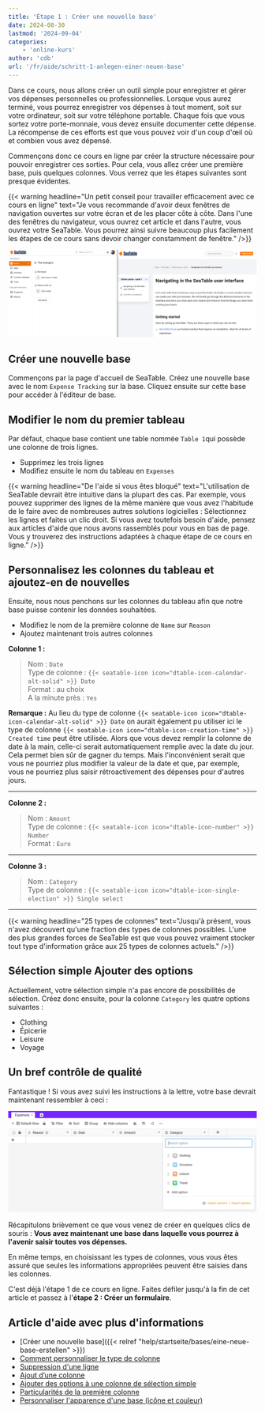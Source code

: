 ```yaml
---
title: 'Étape 1 : Créer une nouvelle base'
date: 2024-08-30
lastmod: '2024-09-04'
categories:
    - 'online-kurs'
author: 'cdb'
url: '/fr/aide/schritt-1-anlegen-einer-neuen-base'
---
```


Dans ce cours, nous allons créer un outil simple pour enregistrer et gérer vos dépenses personnelles ou professionnelles. Lorsque vous aurez terminé, vous pourrez enregistrer vos dépenses à tout moment, soit sur votre ordinateur, soit sur votre téléphone portable. Chaque fois que vous sortez votre porte-monnaie, vous devez ensuite documenter cette dépense. La récompense de ces efforts est que vous pouvez voir d'un coup d'œil où et combien vous avez dépensé.

Commençons donc ce cours en ligne par créer la structure nécessaire pour pouvoir enregistrer ces sorties. Pour cela, vous allez créer une première base, puis quelques colonnes. Vous verrez que les étapes suivantes sont presque évidentes.

{{< warning  headline="Un petit conseil pour travailler efficacement avec ce cours en ligne"  text="Je vous recommande d'avoir deux fenêtres de navigation ouvertes sur votre écran et de les placer côte à côte. Dans l'une des fenêtres du navigateur, vous ouvrez cet article et dans l'autre, vous ouvrez votre SeaTable. Vous pourrez ainsi suivre beaucoup plus facilement les étapes de ce cours sans devoir changer constamment de fenêtre." />}}

![](images/level1-browser-window-setup.png)

## Créer une nouvelle base

Commençons par la page d'accueil de SeaTable. Créez une nouvelle base avec le nom `Expense Tracking` sur la base. Cliquez ensuite sur cette base pour accéder à l'éditeur de base.

## Modifier le nom du premier tableau

Par défaut, chaque base contient une table nommée `Table 1`qui possède une colonne de trois lignes.

- Supprimez les trois lignes
- Modifiez ensuite le nom du tableau en `Expenses`

{{< warning  headline="De l'aide si vous êtes bloqué"  text="L'utilisation de SeaTable devrait être intuitive dans la plupart des cas. Par exemple, vous pouvez supprimer des lignes de la même manière que vous avez l'habitude de le faire avec de nombreuses autres solutions logicielles : Sélectionnez les lignes et faites un clic droit. Si vous avez toutefois besoin d'aide, pensez aux articles d'aide que nous avons rassemblés pour vous en bas de page. Vous y trouverez des instructions adaptées à chaque étape de ce cours en ligne." />}}

## Personnalisez les colonnes du tableau et ajoutez-en de nouvelles

Ensuite, nous nous penchons sur les colonnes du tableau afin que notre base puisse contenir les données souhaitées.

- Modifiez le nom de la première colonne de `Name` sur `Reason`
- Ajoutez maintenant trois autres colonnes

**Colonne 1 :**

> Nom : `Date`  
> Type de colonne : `{{< seatable-icon icon="dtable-icon-calendar-alt-solid" >}} Date`  
> Format : au choix  
> A la minute près : `Yes`

**Remarque :** Au lieu du type de colonne `{{< seatable-icon icon="dtable-icon-calendar-alt-solid" >}} Date` on aurait également pu utiliser ici le type de colonne `{{< seatable-icon icon="dtable-icon-creation-time" >}} Created time` peut être utilisée. Alors que vous devez remplir la colonne de date à la main, celle-ci serait automatiquement remplie avec la date du jour. Cela permet bien sûr de gagner du temps. Mais l'inconvénient serait que vous ne pourriez plus modifier la valeur de la date et que, par exemple, vous ne pourriez plus saisir rétroactivement des dépenses pour d'autres jours.

---

**Colonne 2 :**

> Nom : `Amount`  
> Type de colonne : `{{< seatable-icon icon="dtable-icon-number" >}} Number`  
> Format : `Euro`

---

**Colonne 3 :**

> Nom : `Category`  
> Type de colonne : `{{< seatable-icon icon="dtable-icon-single-election" >}} Single select`

---

{{< warning  headline="25 types de colonnes"  text="Jusqu'à présent, vous n'avez découvert qu'une fraction des types de colonnes possibles. L'une des plus grandes forces de SeaTable est que vous pouvez vraiment stocker tout type d'information grâce aux 25 types de colonnes actuels." />}}

## Sélection simple Ajouter des options

Actuellement, votre sélection simple n'a pas encore de possibilités de sélection. Créez donc ensuite, pour la colonne `Category` les quatre options suivantes :

- Clothing
- Épicerie
- Leisure
- Voyage

## Un bref contrôle de qualité

Fantastique ! Si vous avez suivi les instructions à la lettre, votre base devrait maintenant ressembler à ceci :

![](images/level1-expenses-table.png)

Récapitulons brièvement ce que vous venez de créer en quelques clics de souris : **Vous avez maintenant une base dans laquelle vous pourrez à l'avenir saisir toutes vos dépenses.**

En même temps, en choisissant les types de colonnes, vous vous êtes assuré que seules les informations appropriées peuvent être saisies dans les colonnes.

C'est déjà l'étape 1 de ce cours en ligne. Faites défiler jusqu'à la fin de cet article et passez à l'**étape 2 : Créer un formulaire**.

## Article d'aide avec plus d'informations

- [Créer une nouvelle base]({{< relref "help/startseite/bases/eine-neue-base-erstellen" >}})
- [Comment personnaliser le type de colonne](https://seatable.io/fr/docs/arbeiten-mit-spalten/wie-man-den-spaltentyp-anpasst/)
- [Suppression d'une ligne](https://seatable.io/fr/docs/arbeiten-mit-zeilen/das-loeschen-von-zeilen/)
- [Ajout d’une colonne](https://seatable.io/fr/docs/arbeiten-mit-spalten/hinzufuegen-einer-spalte/)
- [Ajouter des options à une colonne de sélection simple](https://seatable.io/fr/docs/auswahlspalten/hinzufuegen-von-optionen-zu-einer-einfachauswahl-spalte/)
- [Particularités de la première colonne](https://seatable.io/fr/docs/arbeiten-mit-spalten/die-besonderheiten-der-ersten-spalte/)
- [Personnaliser l'apparence d'une base (icône et couleur)](https://seatable.io/fr/docs/arbeiten-mit-bases/aussehen-einer-base-anpassen-icon-und-farbe/)
